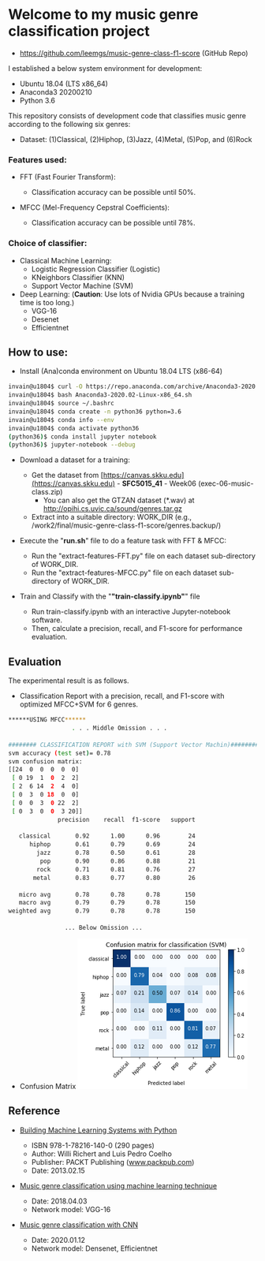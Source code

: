 # Welcome to my music genre classification project
* https://github.com/leemgs/music-genre-class-f1-score (GitHub Repo)

I established a below system environment for development:
 * Ubuntu 18.04 (LTS x86_64)
 * Anaconda3 20200210
 * Python 3.6

This repository consists of development code that classifies music genre according to the following six genres: 
* Dataset: (1)Classical, (2)Hiphop, (3)Jazz, (4)Metal, (5)Pop, and (6)Rock


### Features used: 
* FFT (Fast Fourier Transform):
  * Classification accuracy can be possible until 50%.

* MFCC (Mel-Frequency Cepstral Coefficients):
  * Classification accuracy can be possible until 78%.


### Choice of classifier:
* Classical Machine Learning:
  * Logistic Regression Classifier (Logistic)
  * KNeighbors Classifier (KNN)
  * Support Vector Machine (SVM)
* Deep Learning: (**Caution**: Use lots of Nvidia GPUs because a training time is too long.)
  * VGG-16
  * Desenet
  * Efficientnet

## How to use:

* Install (Ana)conda environment on Ubuntu 18.04 LTS (x86-64)
```bash
invain@u1804$ curl -O https://repo.anaconda.com/archive/Anaconda3-2020.02-Linux-x86_64.sh
invain@u1804$ bash Anaconda3-2020.02-Linux-x86_64.sh
invain@u1804$ source ~/.bashrc
invain@u1804$ conda create -n python36 python=3.6
invain@u1804$ conda info --env
invain@u1804$ conda activate python36
(python36)$ conda install jupyter notebook
(python36)$ jupyter-notebook --debug

```

* Download a dataset for a training: 
  * Get the dataset from [https://canvas.skku.edu](https://canvas.skku.edu) - **SFC5015_41** - Week06 (exec-06-music-class.zip)
    * You can also get the GTZAN dataset (*.wav) at http://opihi.cs.uvic.ca/sound/genres.tar.gz
  * Extract into a suitable directory: WORK_DIR (e.g., /work2/final/music-genre-class-f1-score/genres.backup/)

* Execute the "**run.sh**" file to do a feature task with FFT & MFCC:
  * Run the "extract-features-FFT.py" file on each dataset sub-directory of WORK_DIR.
  * Run the "extract-features-MFCC.py" file on each dataset sub-directory of WORK_DIR.

* Train and Classify with the "**"train-classify.ipynb"**" file
  * Run train-classify.ipynb with an interactive Jupyter-notebook software.
  * Then, calculate a precision, recall, and F1-score for performance evaluation.


## Evaluation
The experimental result is as follows. 

* Classification Report with a precision, recall, and F1-score with optimized MFCC+SVM for 6 genres.

```bash
******USING MFCC******
                  . . . Middle Omission . . . 
  
######## CLASSIFICATION REPORT with SVM (Support Vector Machin)########
svm accuracy (test set)= 0.78
svm confusion matrix:
[[24  0  0  0  0  0]
 [ 0 19  1  0  2  2]
 [ 2  6 14  2  4  0]
 [ 0  3  0 18  0  0]
 [ 0  0  3  0 22  2]
 [ 0  3  0  0  3 20]]
              precision    recall  f1-score   support

   classical       0.92      1.00      0.96        24
      hiphop       0.61      0.79      0.69        24
        jazz       0.78      0.50      0.61        28
         pop       0.90      0.86      0.88        21
        rock       0.71      0.81      0.76        27
       metal       0.83      0.77      0.80        26

   micro avg       0.78      0.78      0.78       150
   macro avg       0.79      0.79      0.78       150
weighted avg       0.79      0.78      0.78       150

                ... Below Omission ...
```

* Confusion Matrix
![confusion-matrix.png](confusion-matrix.png)
 
## Reference

* [Building Machine Learning Systems with Python](http://totoharyanto.staff.ipb.ac.id/files/2012/10/Building-Machine-Learning-Systems-with-Python-Richert-Coelho.pdf)
  * ISBN 978-1-78216-140-0 (290 pages)
  * Author: Willi Richert and Luis Pedro Coelho
  * Publisher: PACKT Publishing (www.packpub.com)
  * Date: 2013.02.15


* [Music genre classification using machine learning technique](https://www.groundai.com/project/music-genre-classification-using-machine-learning-techniques/1)
  * Date: 2018.04.03
  * Network model: VGG-16


* [Music genre classification with CNN](https://github.com/Ritesh313/Music-genre-classificartion/tree/master/MusicGenre)
  * Date: 2020.01.12
  * Network model: Densenet, Efficientnet
